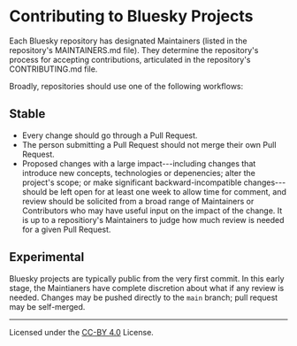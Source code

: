 # Contributing to Bluesky Projects

Each Bluesky repository has designated Maintainers (listed in the repository's
MAINTAINERS.md file). They determine the repository's process for accepting
contributions, articulated in the repository's CONTRIBUTING.md file.

Broadly, repositories should use one of the following workflows:

## Stable

* Every change should go through a Pull Request.
* The person submitting a Pull Request should not merge their own Pull Request.
* Proposed changes with a large impact---including changes that introduce
  new concepts, technologies or depenencies; alter the project's scope; or make
  significant backward-incompatible changes---should be left open for at least
  one week to allow time for comment, and review should be solicited from a
  broad range of Maintainers or Contributors who may have useful input on the
  impact of the change. It is up to a repositiory's Maintainers to judge how much
  review is needed for a given Pull Request.

## Experimental

Bluesky projects are typically public from the very first commit. In this
early stage, the Maintianers have complete discretion about what
if any review is needed. Changes may be pushed directly to the `main`
branch; pull request may be self-merged.

---
Licensed under the [CC-BY 4.0](https://creativecommons.org/licenses/by-sa/4.0/) License.
